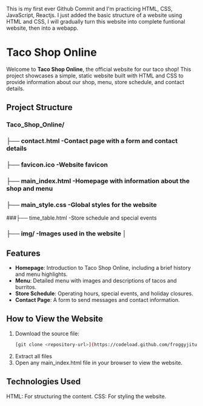 This is my first ever Github Commit and I'm practicing HTML, CSS, JavaScript, Reactjs.
I just added the basic structure of a website using HTML and CSS, I will gradually turn this website into complete funtional website, then into a webapp.

# Taco Shop Online

Welcome to **Taco Shop Online**, the official website for our taco shop! This project showcases a simple, static website built with HTML and CSS to provide information about our shop, menu, store schedule, and contact details.

## Project Structure

### Taco_Shop_Online/ 
### ├── contact.html -Contact page with a form and contact details 
### ├── favicon.ico -Website favicon 
### ├── main_index.html -Homepage with information about the shop and menu 
### ├── main_style.css -Global styles for the website 
###├── time_table.html -Store schedule and special events 
### ├── img/ -Images used in the website │


## Features

- **Homepage**: Introduction to Taco Shop Online, including a brief history and menu highlights.
- **Menu**: Detailed menu with images and descriptions of tacos and burritos.
- **Store Schedule**: Operating hours, special events, and holiday closures.
- **Contact Page**: A form to send messages and contact information.

## How to View the Website

1. Download the source file:
   ```bash
   [git clone <repository-url>](https://codeload.github.com/froggyjitu/Taco_Shop_Online/zip/refs/heads/main)
2. Extract all files
3. Open any main_index.html file in your browser to view the website.

## Technologies Used
HTML: For structuring the content.
CSS: For styling the website.

